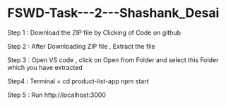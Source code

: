 # FSWD-Task---2---Shashank_Desai



Step 1 : Download the ZIP file by Clicking of Code on github 

Step 2 : After Downloading ZIP file , Extract the file 

Step 3 : Open VS code , click on Open from Folder and select this Folder which you have extracted

Step4 : Terminal =  cd product-list-app
                    npm start 

Step 5 :  Run http://localhost:3000 

